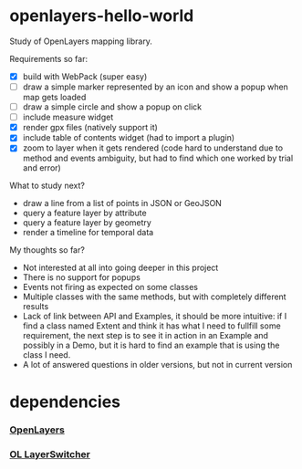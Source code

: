 # openlayers-hello-world
Study of OpenLayers mapping library.

Requirements so far:
* [x] build with WebPack (super easy)
* [ ] draw a simple marker represented by an icon and show a popup when map gets loaded
* [ ] draw a simple circle and show a popup on click
* [ ] include measure widget
* [x] render gpx files (natively support it)
* [x] include table of contents widget (had to import a plugin)
* [x] zoom to layer when it gets rendered (code hard to understand due to method and events ambiguity, but had to find which one worked by trial and error)

What to study next?
* draw a line from a list of points in JSON or GeoJSON
* query a feature layer by attribute
* query a feature layer by geometry
* render a timeline for temporal data

My thoughts so far?
* Not interested at all into going deeper in this project
* There is no support for popups
* Events not firing as expected on some classes
* Multiple classes with the same methods, but with completely different results
* Lack of link between API and Examples, it should be more intuitive: if I find a class named Extent and think it has what I need to fullfill some requirement, the next step is to see it in action in an Example and possibly in a Demo, but it is hard to find an example that is using the class I need.
* A lot of answered questions in older versions, but not in current version

# dependencies

### [OpenLayers](https://openlayers.org/)

### [OL LayerSwitcher](https://github.com/walkermatt/ol-layerswitcher)
